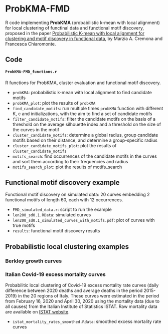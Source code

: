 # ProbKMA-FMD

R code implementing **ProbKMA** (probabilistic k-mean with local alignment) for local clustering of functinal data and functional motif discovery, proposed in the paper [Probabilistic K-mean with local alignment for clustering and motif discovery in functional data](https://arxiv.org/abs/1808.04773), by Marzia A. Cremona and Francesca Chiaromonte. 


## Code

#### `ProbKMA-FMD_functions.r`
R functions for ProbKMA, cluster evaluation and functional motif discovery.
- `probKMA`: probabilistic k-mean with local alignment to find candidate motifs
- `probKMA_plot`: plot the results of `probKMA`
- `find_candidate_motifs`: run multiple times `probKMA` function with different K, c and initializations, with the aim to find a set of candidate motifs
- `filter_candidate_motifs`: filter the candidate motifs on the basis of a threshold on the average silhouette index and a threshold on the size of the curves in the motif
- `cluster_candidate_motifs`: determine a global radius, group candidate motifs based on their distance, and determine a group-specific radius
- `cluster_candidate_motifs_plot`: plot the results of `cluster_candidate_motifs`
- `motifs_search`: find occurrences of the candidate motifs in the curves and sort them according to their frequencies and radius
- `motifs_search_plot`: plot the results of motifs_search


## Functional motif discovery example
Functional motif discovery on simulated data: 20 curves embedding 2 functional motifs of length 60, each with 12 occurrences. 
- `FMD_simulated_data.r`: script to run the example
- `len200_sd0.1.RData`: simulated curves
- `len200_sd0.1_simulated_curves_with_motifs.pdf`: plot of curves with true motifs
- `results`: functional motif discovery results

## Probabilistic local clustering examples

### Berkley growth curves

### Italian Covid-19 excess mortality curves
Probabilitic local clustering of Covid-19 excess mortality rate curves (daily difference between 2020 deaths and average deaths in the period 2015-2019) in the 20 regions of Italy. These curves were estimated in the period from February 16, 2020 and April 30, 2020 using the mortality data (due to all causes) from the Italian Institute of Statistics ISTAT. Raw mortality data are available on [ISTAT website](https://www.istat.it/it/files/2020/03/Dataset-decessi-comunali-giornalieri-e-tracciato-record-4giugno.zip).
- `istat_mortality_rates_smoothed.Rdata`: smoothed excess mortality rate curves
